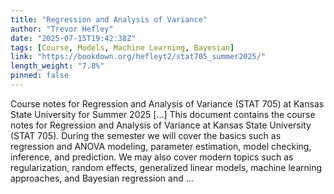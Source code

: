 ```yaml
---
title: "Regression and Analysis of Variance"
author: "Trevor Hefley"
date: "2025-07-15T19:42:38Z"
tags: [Course, Models, Machine Learning, Bayesian]
link: "https://bookdown.org/hefleyt2/stat705_summer2025/"
length_weight: "7.8%"
pinned: false
---
```


Course notes for Regression and Analysis of Variance (STAT 705) at Kansas State University for Summer 2025 [...] This document contains the course notes for Regression and Analysis of Variance at Kansas State University (STAT 705). During the semester we will cover the basics such as regression and ANOVA modeling, parameter estimation, model checking, inference, and prediction. We may also cover modern topics such as regularization, random effects, generalized linear models, machine learning approaches, and Bayesian regression and ...
